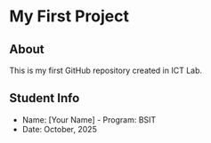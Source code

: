 # My First Project
## About
This is my first GitHub repository created in ICT Lab.
## Student Info
- Name: [Your Name] - Program: BSIT
- Date: October, 2025